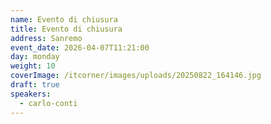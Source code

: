```yaml
---
name: Evento di chiusura
title: Evento di chiusura
address: Sanremo
event_date: 2026-04-07T11:21:00
day: monday
weight: 10
coverImage: /itcorner/images/uploads/20250822_164146.jpg
draft: true
speakers:
  - carlo-conti
---
```

